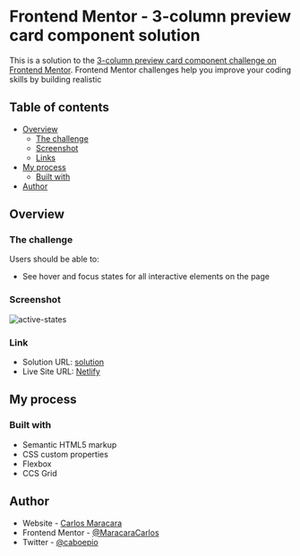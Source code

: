# Frontend Mentor - 3-column preview card component solution

This is a solution to the [3-column preview card component challenge on Frontend Mentor](https://www.frontendmentor.io/challenges/3column-preview-card-component-pH92eAR2-). Frontend Mentor challenges help you improve your coding skills by building realistic 

## Table of contents

- [Overview](#overview)
  - [The challenge](#the-challenge)
  - [Screenshot](#screenshot)
  - [Links](#links)
- [My process](#my-process)
  - [Built with](#built-with)
- [Author](#author)

## Overview

### The challenge

Users should be able to:

- See hover and focus states for all interactive elements on the page

### Screenshot

![active-states](https://github.com/MaracaraCarlos/Advice-generator-app/assets/113530553/296be224-df5e-4a48-9c02-c5f033c27f4f)

### Link

- Solution URL: [solution](https://github.com/MaracaraCarlos/Advice-generator-app)
- Live Site URL: [Netlify](https://advice-generator-cems.netlify.app/)

## My process

### Built with

- Semantic HTML5 markup
- CSS custom properties
- Flexbox
- CCS Grid


## Author

- Website - [Carlos Maracara](https://link-profile-maracara.netlify.app/)
- Frontend Mentor - [@MaracaraCarlos](https://www.frontendmentor.io/profile/MaracaraCarlos)
- Twitter - [@caboepio](https://twitter.com/caboepio)

